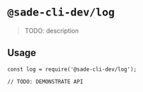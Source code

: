 # `@sade-cli-dev/log`

> TODO: description

## Usage

```
const log = require('@sade-cli-dev/log');

// TODO: DEMONSTRATE API
```
